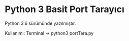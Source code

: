# Python 3 Basit Port Tarayıcı

Python 3.6 sürümünde yazılmıştır.

Kullanımı: Terminal -> python3 portTara.py

